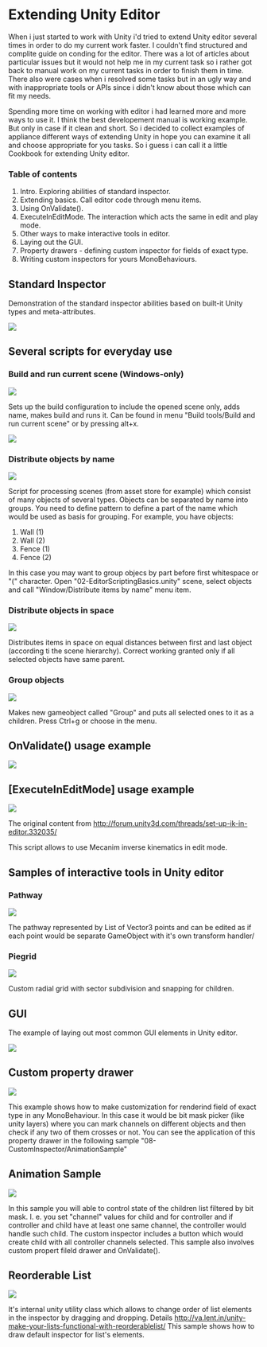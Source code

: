 # Extending Unity Editor

When i just started to work with Unity i'd tried to extend Unity editor several times in order to do my current work faster.
I couldn't find structured and complite guide on conding for the editor. There was a lot of articles about particular issues
but it would not help me in my current task so i rather got back to manual work on my current tasks in order to finish them in time.
There also were cases when i resolved some tasks but in an ugly way and with inappropriate tools or APIs since i didn't know about
those which can fit my needs.

Spending more time on working with editor i had learned more and more ways to use it. I think the best developement manual is working example.
But only in case if it clean and short. So i decided to collect examples of appliance different ways of extending Unity in hope you can examine it
all and choose appropriate for you tasks. So i guess i can call it a little Cookbook for extending Unity editor.

### Table of contents

1. Intro. Exploring abilities of standard inspector.
2. Extending basics. Call editor code through menu items.
3. Using OnValidate().
4. ExecuteInEditMode. The interaction which acts the same in edit and play mode.
5. Other ways to make interactive tools in editor.
6. Laying out the GUI.
7. Property drawers - defining custom inspector for fields of exact type.
8. Writing custom inspectors for yours MonoBehaviours.


## Standard Inspector

Demonstration of the standard inspector abilities based on built-it Unity types and meta-attributes.

![](https://raw.githubusercontent.com/pecheny/ExtendingUnityEditor/master/Assets/01-Intro/Preview/preview.png)


## Several scripts for everyday use

### Build and run current scene (Windows-only)

![](https://raw.githubusercontent.com/pecheny/ExtendingUnityEditor/master/Assets/02-EditorScriptingBasics/Preview/preview-01.png)

Sets up the build configuration to include the opened scene only, adds name, makes build and runs it.
Can be found in menu "Build tools/Build and run current scene" or by pressing alt+x.

![](https://raw.githubusercontent.com/pecheny/ExtendingUnityEditor/master/Assets/02-EditorScriptingBasics/Preview/preview-03.png)

### Distribute objects by name

![](https://raw.githubusercontent.com/pecheny/ExtendingUnityEditor/master/Assets/02-EditorScriptingBasics/Preview/preview-02.png)

Script for processing scenes (from asset store for example) which consist of many objects of several types.
Objects can be separated by name into groups. You need to define pattern to define a part of the name which would be used as basis for grouping.
For example, you have objects:

1. Wall (1)
2. Wall (2)
3. Fence (1)
4. Fence (2)

In this case you may want to group objecs by part before first whitespace or "(" character.
Open "02-EditorScriptingBasics.unity" scene, select objects and call "Window/Distribute items by name" menu item.

### Distribute objects in space

![](https://raw.githubusercontent.com/pecheny/ExtendingUnityEditor/master/Assets/02-EditorScriptingBasics/Preview/preview-05.png)

Distributes items in space on equal distances between first and last object (according ti the scene hierarchy).
Correct working granted only if all selected objects have same parent.

### Group objects

![](https://raw.githubusercontent.com/pecheny/ExtendingUnityEditor/master/Assets/02-EditorScriptingBasics/Preview/preview-04.png)

Makes new gameobject called "Group" and puts all selected ones to it as a children. Press Ctrl+g or choose in the menu.


## OnValidate() usage example

![](https://raw.githubusercontent.com/pecheny/ExtendingUnityEditor/master/Assets/03-OnValidate/Preview/preview.png)

## [ExecuteInEditMode] usage example

![](https://raw.githubusercontent.com/pecheny/ExtendingUnityEditor/master/Assets/04-ExecuteInEditMode/Preview/preview.png)

The original content from http://forum.unity3d.com/threads/set-up-ik-in-editor.332035/

This script allows to use Mecanim inverse kinematics in edit mode.


## Samples of interactive tools in Unity editor

### Pathway

![](https://raw.githubusercontent.com/pecheny/ExtendingUnityEditor/master/Assets/05-Interactive/Pathway/Preview/preview.png)

The pathway represented by List of Vector3 points and can be edited as if each point would be separate GameObject with it's own transform handler/

### Piegrid

![](https://raw.githubusercontent.com/pecheny/ExtendingUnityEditor/master/Assets/05-Interactive/PieGrid/Preview/preview.png)

Custom radial grid with sector subdivision and snapping for children.

## GUI

The example of laying out most common GUI elements in Unity editor.

![](https://raw.githubusercontent.com/pecheny/ExtendingUnityEditor/master/Assets/06-EditorGUI/Preview/preview.png)

## Custom property drawer

![](https://raw.githubusercontent.com/pecheny/ExtendingUnityEditor/master/Assets/07-PropertyDrawer/Preview/preview.png)

This example shows how to make customization for renderind field of exact type in any MonoBehaviour. In this case it would be bit mask picker (like unity layers) where you can mark channels on different objects and then check if any two of them crosses or not.
You can see the application of this property drawer in the following sample "08-CustomInspector/AnimationSample"

## Animation Sample

![](https://raw.githubusercontent.com/pecheny/ExtendingUnityEditor/master/Assets/08-CustomInspector/AnimationSample/Preview/preview.png)

In this sample you will able to control state of the children list filtered by bit mask.
I. e. you set "channel" values for child and for controller and if controller and child have at least one same channel, the controller would handle such child.
The custom inspector includes a button which would create child with all controller channels selected.
This sample also involves custom propert fileld drawer and OnValidate().

## Reorderable List

![](https://raw.githubusercontent.com/pecheny/ExtendingUnityEditor/master/Assets/08-CustomInspector/ReorderableList/Preview/preview.png)

It's internal unity utility class which allows to change order of list elements in the inspector by dragging and dropping.
Details http://va.lent.in/unity-make-your-lists-functional-with-reorderablelist/
This sample shows how to draw default inspector for list's elements.


